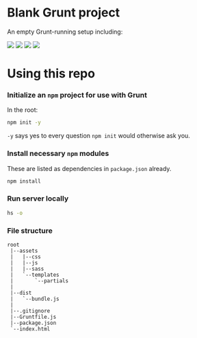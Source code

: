 # Blank Grunt project

An empty Grunt-running setup including:

![](https://img.shields.io/badge/updated-mar_6th_2018-green.svg)
![](https://img.shields.io/badge/handlebars-v4.0.11-orange.svg)
![](https://img.shields.io/badge/browserify-v5.2.0-ff69b4.svg)
![](https://img.shields.io/badge/grunt-v1.0.2-yellow.svg)

# Using this repo

### Initialize an `npm` project for use with Grunt

In the root:

```bash
npm init -y
```

`-y` says yes to every question `npm init` would otherwise ask you.

### Install necessary `npm` modules

These are listed as dependencies in `package.json` already.

```bash
npm install
```

### Run server locally

```bash
hs -o
```

### File structure

```
root
 |--assets
 |   |--css
 |   |--js
 |   |--sass
 |   `--templates
 |       `--partials
 |
 |--dist
 |   `--bundle.js
 |
 |--.gitignore
 |--Gruntfile.js
 |--package.json
 `--index.html
```